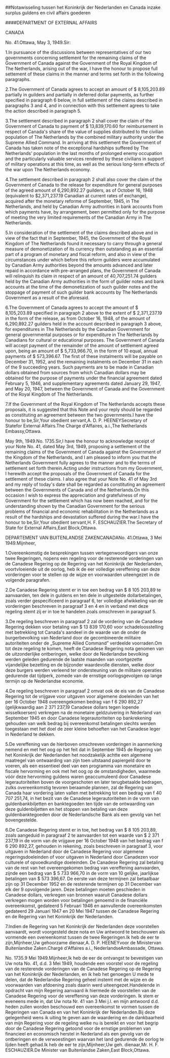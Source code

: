 <meta http-equiv='Content-Type' content='text/html; charset=utf-8' />

##Notawisseling tussen het Koninkrijk der Nederlanden en Canada inzake surplus guldens en civil affairs goederen

####DEPARTMENT OF EXTERNAL AFFAIRS 

CANADA 

No. 41.Ottawa, May 3, 1949.Sir:

1.In pursuance of the discussions between representatives of our two governments concerning settlement for the remaining claims of the Government of Canada against the Government of the Royal Kingdom of The Netherlands, arising out of the war, I have the honour to propose full settement of these claims in the manner and terms set forth in the following paragraphs.

2.The Government of Canada agrees to accept an amount of $ 8,105,203.89 partially in guilders and partially in deferred dollar payments, as further specified in paragraph 6 below, in full settlement of the claims described in paragraphs 3 and 4, and in connection with this settlement agrees to take the action described in paragraph 5.

3.The settlement described in paragraph 2 shall cover the claim of the Government of Canada to payment of $ 13,839,170.60 for reimbursement in respect of Canada's share of the value of supplies distributed to the civilian population of The Netherlands by the combined military authority under the Supreme Allied Command. In arriving at this settlement the Government of Canada has taken note of the exceptional hardships suffered by The Netherlands' population in the last months of prolonged enemy occupation and the particularly valuable services rendered by these civilians in support of military operations at this time, as well as the serious long-term effects of the war upon The Netherlands economy.

4.The settlement described in paragraph 2 shall also cover the claim of the Government of Canada to the release for expenditure for general purposes of the agreed amount of 6,290,892.27 guilders, as of October 16, 1948 (equivalent to $2,371,237.19 Canadian at current rates of exchange), acquired after the monetary reforme of September, 1945, in The Netherlands, and held by Canadian Army authorities in bank accounts from which payments have, by arrangement, been permitted only for the purpose of meeting the very limited requirements of the Canadian Army in The Netherlands.

5.In consideration of the settlement of the claims described above and in view of the fact that in September, 1945, the Government of the Royal Kingdom of The Netherlands found it necessary to carry through a general measure of demonetization of its currency then outstanding as an essential part of a program of monetary and fiscal reform, and also in view of the circumstances under which before this reform guilders were accumulated by Canadian Army authorities beyond the amounts advanced and later repaid in accordance with pre-arranged plans, the Government of Canada will relinquish its claim in respect of an amount of 40,707,251.74 guilders held by the Canadian Army authorities in the form of guilder notes and bank accounts at the time of the demonetization of such guilder notes and the stoppage of payment of such guilder bank accounts by The Netherlands Government as a result of the aforesaid.

6.The Government of Canada agrees to accept the amount of $ 8,105,203.89 specified in paragraph 2 above to the extent of $ 2,371,237.19 in the form of the release, as from October 16, 1948, of the amount of 6,290,892.27 guilders held in the account described in paragraph 3 above, for expenditures in The Netherlands by the Canadian Government for general governmental purposes or for expenditure in The Netherlands by Canadians for cultural or educational purposes. The Government of Canada will accept payment of the remainder of the amount of settlement agreed upon, being an amount of $ 5,733,966.70, in the form of 10 equal, annual payments of $ 573,396.67. The first of these instalments will be payable on December 31, 1952, and the remaining instalments on December 31 in each of the 9 succeeding years. Such payments are to be made in Canadian dollars obtained from sources from which Canadian dollars may be obtained for the purpose of payments under the financial agreement dated February 5, 1946, and supplementary agreements dated January 29, 1947, and May 20, 1947, between the Government of Canada and the Government of the Royal Kingdom of The Netherlands.

7.If the Government of the Royal Kingdom of The Netherlands accepts these proposals, it is suggested that this Note and your reply should be regarded as constituting an agreement between the two governments.I have the honour to be,Sir,Your obedient servant,A. D. P. HEENEYSecretary of Statefor External Affairs.The Charge d'Affaires, a.i.,The Netherlands Embassy,Ottawa.

May 9th, 1949.No. 1735.Sir,I have the honour to acknowledge receipt of your Note No. 41, dated May 3rd, 1949, proposing a settlement of the remaining claims of the Government of Canada against the Government of the Kingdom of the Netherlands, and I am pleased to inform you that the Netherlands Government fully agrees to the manner and to the terms of settlement set forth therein.Acting under instructions from my Government, I herewith accept the proposals of the Government of Canada for the settlement of these claims. I also agree that your Note No. 41 of May 3rd and my reply of today's date shall be regarded as constituting an agreement between the Governments of Canada and of the Netherlands.On this occasion I wish to express the appreciation and gratefulness of my Government for the settlement which has now been reached, and for the understanding shown by the Canadian Government for the serious problems of financial and economic rehabilitation in the Netherlands as a result of the hardships and devastation suffered during the war.I have the honour to be,Sir,Your obedient servant,H. F. ESCHAUZIER.The Secretary of State for External Affairs,East Block,Ottawa.

DEPARTEMENT VAN BUITENLANDSE ZAKENCANADANo. 41.Ottawa, 3 Mei 1949.Mijnheer,

1.Overeenkomstig de besprekingen tussen vertegenwoordigers van onze twee Regeringen, nopens een regeling voor de resterende vorderingen van de Canadese Regering op de Regering van het Koninkrijk der Nederlanden, voortvloeiende uit de oorlog, heb ik de eer volledige vereffening van deze vorderingen voor te stellen op de wijze en voorwaarden uiteengezet in de volgende paragrafen.

2.De Canadese Regering stemt er in toe een bedrag van $ 8 105 203,89 te aanvaarden, ten dele in guldens en ten dele in uitgestelde dollarbetalingen, zoals verder gespecificeerd in paragraaf 6, ter volledige afwikkeling van de vorderingen beschreven in paragraaf 3 en 4 en in verband met deze regeling stemt zij er in toe te handelen zoals omschreven in paragraaf 5.

3.De regeling beschreven in paragraaf 2 zal de vordering van de Canadese Regering dekken voor betaling van $ 13 839 170,60 voor schadeloosstelling met betrekking tot Canada's aandeel in de waarde van de onder de burgerbevolking van Nederland door de gecombineerde militaire autoriteiten onder de „Supreme Allied Command” verdeelde voorraden.Om tot deze regeling te komen, heeft de Canadese Regering nota genomen van de uitzonderlijke ontberingen, welke door de Nederlandse bevolking werden geleden gedurende de laatste maanden van voortgezette vijandelijke bezetting en de bijzonder waardevolle diensten, welke door deze burgers werden verleend ter ondersteuning van de militaire operaties gedurende dat tijdperk, zomede van de ernstige oorlogsgevolgen op lange termijn op de Nederlandse economie.

4.De regeling beschreven in paragraaf 2 omvat ook de eis van de Canadese Regering tot de vrijgave voor uitgaven voor algemene doeleinden van het per 16 October 1948 overeengekomen bedrag van f 6 290 892,27 (gelijkwaardig aan 2 371 237,19 Canadese dollars tegen lopende wisselkoersen) verkregen na de monetaire geldzuivering in Nederland van September 1945 en door Canadese legerautoriteiten op bankrekening gehouden van welk bedrag bij overeenkomst betalingen slechts werden toegestaan met het doel de zeer kleine behoeften van het Canadese leger in Nederland te dekken.

5.De vereffening van de hierboven omschreven vorderingen in aanmerking nemend en met het oog op het feit dat in September 1945 de Regering van het Koninkrijk der Nederlanden het noodzakelijk achtte een algemene maatregel van ontwaarding van zijn toen uitstaand papiergeld door te voeren, als een essentieel deel van een programma van monetaire en fiscale hervorming en ook met het oog op de omstandigheden, waarmede vóór deze hervorming guldens waren geaccumuleerd door Canadese legerautoriteiten boven de voorgeschoten en later terugbetaalde bedragen, zulks overeenkomstig tevoren beraamde plannen, zal de Regering van Canada haar vordering laten vallen met betrekking tot een bedrag van f 40 707 251,74, in het bezit van de Canadese legerautoriteiten in de vorm van guldenbankbiljetten en banktegoeden ten tijde van de ontwaarding van deze guldenbiljetten en het stoppen van betaling van deze guldenbanktegoeden door de Nederlandsche Bank als een gevolg van het bovengestelde.

6.De Canadese Regering stemt er in toe, het bedrag van $ 8 105 203,89, zoals aangeduid in paragraaf 2 te aanvaarden tot een waarde van $ 2 371 237,19 in de vorm van de vrijgave per 16 October 1948 van het bedrag van f 6 290 892,27, gehouden in rekening, zoals beschreven in paragraaf 3, voor uitgaven in Nederland door de Canadese Regering voor algemene regeringsdoeleinden of voor uitgaven in Nederland door Canadezen voor culturele of opvoedkundige doeleinden. De Canadese Regering zal betaling van de rest van het overeengekomen bedrag van vereffening aanvaarden, zijnde een bedrag van $ 5 733 966,70 in de vorm van 10 gelijke, jaarlijkse betalingen van $ 573 396,67. De eerste van deze termijnen zal betaalbaar zijn op 31 December 1952 en de resterende termijnen op 31 December van elk der 9 opvolgende jaren. Deze betalingen moeten geschieden in Canadese dollars, verkregen van bronnen waaruit Canadese dollars verkregen mogen worden voor betalingen genoemd in de financiële overeenkomst, gedateerd 5 Februari 1946 en aanvullende overeenkomsten gedateerd 29 Januari 1947 en 20 Mei 1947 tussen de Canadese Regering en de Regering van het Koninkrijk der Nederlanden.

7.Indien de Regering van het Koninkrijk der Nederlanden deze voorstellen aanvaardt, wordt voorgesteld deze nota en Uw antwoord te beschouwen als vormende een overeenkomst tussen de twee Regeringen.Ik heb de eer te zijn,Mijnheer,Uw gehoorzame dienaar,A. D. P. HEENEYvoor de Ministervan Buitenlandse Zaken.Chargé d'Affaires a.i., NederlandseAmbassade, Ottawa.

No. 1735.9 Mei 1949.Mijnheer,Ik heb de eer de ontvangst te bevestigen van Uw nota No. 41, d.d. 3 Mei 1949, houdende een voorstel voor de regeling van de resterende vorderingen van de Canadese Regering op de Regering van het Koninkrijk der Nederlanden, en ik heb het genoegen U mede te delen, dat de Nederlandse Regering geheel instemt met de wijze en de voorwaarden van afdoening zoals daarin werd uiteengezet.Handelende in opdracht van mijn Regering aanvaard ik hiermede de voorstellen van de Canadese Regering voor de vereffening van deze vorderingen. Ik stem er eveneens mede in, dat Uw nota Nr. 41 van 3 Mei j.l. en mijn antwoord d.d. heden zullen worden beschouwd een overeenkomst te vormen tussen de Regeringen van Canada en van het Koninkrijk der Nederlanden.Bij deze gelegenheid wens ik uiting te geven aan de waardering en de dankbaarheid van mijn Regering voor de regeling welke nu is bereikt en voor het begrip door de Canadese Regering getoond voor de ernstige problemen van financieel en economisch herstel in Nederland als een gevolg van de ontberingen en de verwoestingen waarvan het land gedurende de oorlog te lijden heeft gehad.Ik heb de eer te zijn,Mijnheer,Uw geh. dienaar,Mr. H. F. ESCHAUZIER.De Minister van Buitenlandse Zaken,East Block,Ottawa.

